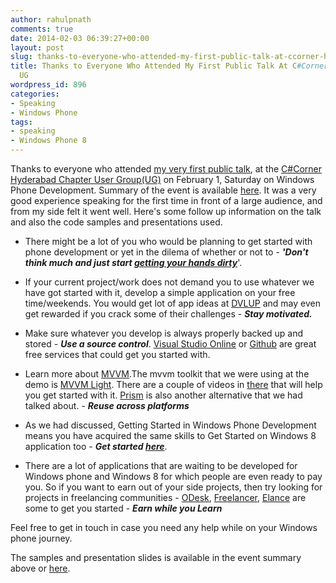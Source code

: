 ```yaml
---
author: rahulpnath
comments: true
date: 2014-02-03 06:39:27+00:00
layout: post
slug: thanks-to-everyone-who-attended-my-first-public-talk-at-ccorner-hyderabad-ug
title: Thanks to Everyone Who Attended My First Public Talk At C#Corner Hyderabad
  UG
wordpress_id: 896
categories:
- Speaking
- Windows Phone
tags:
- speaking
- Windows Phone 8
---
```


Thanks to everyone who attended [my very first public talk](http://www.c-sharpcorner.com/Events/64/), at the [C#Corner](http://www.c-sharpcorner.com/) [Hyderabad Chapter User Group(UG)](http://www.c-sharpcorner.com/Chapters/6/hyderabad-chapter.aspx) on February 1, Saturday on Windows Phone Development. Summary of the event is available [here](http://www.c-sharpcorner.com/UploadFile/subhendude/C-Sharp-corner-hyderabad-user-group-meet-1-february-2014-offici/). It was a very good experience speaking for the first time in front of a large audience, and from my side felt it went well. Here's some follow up information on the talk and also the code samples and presentations used.



	
  * There might be a lot of you who would be planning to get started with phone development or yet in the dilema of whether or not to - _**'Don't think much and just start [getting your hands dirty](http://developer.windowsphone.com/en-us)**_'.

	
  * If your current project/work does not demand you to use whatever we have got started with it, develop a simple application on your free time/weekends. You would get lot of app ideas at [DVLUP](http://www.dvlup.com/SignIn) and may even get rewarded if you crack some of their challenges - _**Stay motivated.**_

	
  * Make sure whatever you develop is always properly backed up and stored - _**Use a source control**_.
[Visual Studio Online](http://www.visualstudio.com/en-us/products/visual-studio-online-overview-vs#SKUDetailList_1) or [Github](https://github.com/) are great free services that could get you started with.

	
  * Learn more about [MVVM](http://rahulpnath.com/blog/tag/mvvm/).The mvvm toolkit that we were using at the demo is [MVVM Light](http://mvvmlight.codeplex.com/). There are a couple of videos in [there](http://mvvmlight.codeplex.com/) that will help you get started with it. [Prism](http://compositewpf.codeplex.com/) is also another alternative that we had talked about. - _**Reuse across platforms**_

	
  * As we had discussed, Getting Started in Windows Phone Development means you have acquired the same skills to Get Started on Windows 8 application too - _**Get started [here](http://msdn.microsoft.com/en-in/windows/apps/br211386.aspx)**_.

	
  * There are a lot of applications that are waiting to be developed for Windows phone and Windows 8 for which people are even ready to pay you. So if you want to earn out of your side projects, then try looking for projects in freelancing communities - [ODesk](https://www.odesk.com/), [Freelancer](http://www.freelancer.in/), [Elance](https://www.elance.com/) are some to get you started - _**Earn while you Learn**_


Feel free to get in touch in case you need any help while on your Windows phone journey.

The samples and presentation slides is available in the event summary above or [here](https://github.com/rahulpnath/Speaking/tree/master/Getting%20Started%20with%20Windows%20Phone%208%20App%20Development).
